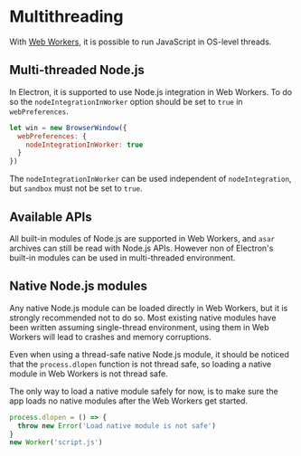 # Multithreading

With [Web Workers][web-workers], it is possible to run JavaScript in OS-level
threads.

## Multi-threaded Node.js

In Electron, it is supported to use Node.js integration in Web Workers. To do
so the `nodeIntegrationInWorker` option should be set to `true` in
`webPreferences`.

```javascript
let win = new BrowserWindow({
  webPreferences: {
    nodeIntegrationInWorker: true
  }
})
```

The `nodeIntegrationInWorker` can be used independent of `nodeIntegration`, but
`sandbox` must not be set to `true`.

## Available APIs

All built-in modules of Node.js are supported in Web Workers, and `asar`
archives can still be read with Node.js APIs. However non of Electron's built-in
modules can be used in multi-threaded environment.

## Native Node.js modules

Any native Node.js module can be loaded directly in Web Workers, but it is
strongly recommended not to do so. Most existing native modules have been
written assuming single-thread environment, using them in Web Workers will
lead to crashes and memory corruptions.

Even when using a thread-safe native Node.js module, it should be noticed that
the `process.dlopen` function is not thread safe, so loading a native module
in Web Workers is not thread safe.

The only way to load a native module safely for now, is to make sure the app
loads no native modules after the Web Workers get started.

```javascript
process.dlopen = () => {
  throw new Error('Load native module is not safe')
}
new Worker('script.js')
```

[web-workers]: https://developer.mozilla.org/en/docs/Web/API/Web_Workers_API/Using_web_workers
